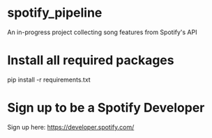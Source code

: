 # spotify_pipeline
An in-progress project collecting song features from Spotify's API

# Install all required packages
pip install -r requirements.txt

# Sign up to be a Spotify Developer
Sign up here: https://developer.spotify.com/